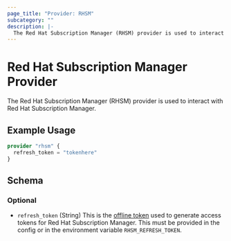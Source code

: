 ```yaml
---
page_title: "Provider: RHSM"
subcategory: ""
description: |-
  The Red Hat Subscription Manager (RHSM) provider is used to interact with Red Hat Subscription Manager.
---
```


# Red Hat Subscription Manager Provider

The Red Hat Subscription Manager (RHSM) provider is used to interact with Red Hat Subscription Manager.

## Example Usage

```terraform
provider "rhsm" {
  refresh_token = "tokenhere"
}
```

<!-- schema generated by tfplugindocs -->
## Schema

### Optional

- `refresh_token` (String) This is the [offline token](https://access.redhat.com/articles/3626371#bgenerating-a-new-offline-tokenb-3) used to generate access tokens for Red Hat Subscription Manager. This must be provided in the config or in the environment variable `RHSM_REFRESH_TOKEN`.
